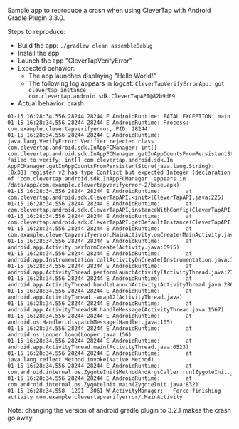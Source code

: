 Sample app to reproduce a crash when using CleverTap with Android Gradle Plugin 3.3.0.

Steps to reproduce:

* Build the app: `./gradlew clean assembleDebug`
* Install the app
* Launch the app "CleverTapVerifyError"
* Expected behavior: 
  - The app launches displaying "Hello World!"
  - The following log appears in logcat: `CleverTapVerifyErrorApp: got clevertap instance com.clevertap.android.sdk.CleverTapAPI@82b9d89`
* Actual behavior: crash:

```
01-15 16:28:34.556 28244 28244 E AndroidRuntime: FATAL EXCEPTION: main
01-15 16:28:34.556 28244 28244 E AndroidRuntime: Process: com.example.clevertapverifyerror, PID: 28244
01-15 16:28:34.556 28244 28244 E AndroidRuntime: java.lang.VerifyError: Verifier rejected class com.clevertap.android.sdk.InAppFCManager: int[] com.clevertap.android.sdk.InAppFCManager.getInAppCountsFromPersistentStore(java.lang.String) failed to verify: int[] com.clevertap.android.sdk.In
AppFCManager.getInAppCountsFromPersistentStore(java.lang.String): [0x3B] register v2 has type Conflict but expected Integer (declaration of 'com.clevertap.android.sdk.InAppFCManager' appears in /data/app/com.example.clevertapverifyerror-2/base.apk)
01-15 16:28:34.556 28244 28244 E AndroidRuntime:        at com.clevertap.android.sdk.CleverTapAPI.<init>(CleverTapAPI.java:225)
01-15 16:28:34.556 28244 28244 E AndroidRuntime:        at com.clevertap.android.sdk.CleverTapAPI.instanceWithConfig(CleverTapAPI.java:524)
01-15 16:28:34.556 28244 28244 E AndroidRuntime:        at com.clevertap.android.sdk.CleverTapAPI.getDefaultInstance(CleverTapAPI.java:502)
01-15 16:28:34.556 28244 28244 E AndroidRuntime:        at com.example.clevertapverifyerror.MainActivity.onCreate(MainActivity.java:16)
01-15 16:28:34.556 28244 28244 E AndroidRuntime:        at android.app.Activity.performCreate(Activity.java:6915)
01-15 16:28:34.556 28244 28244 E AndroidRuntime:        at android.app.Instrumentation.callActivityOnCreate(Instrumentation.java:1123)
01-15 16:28:34.556 28244 28244 E AndroidRuntime:        at android.app.ActivityThread.performLaunchActivity(ActivityThread.java:2746)
01-15 16:28:34.556 28244 28244 E AndroidRuntime:        at android.app.ActivityThread.handleLaunchActivity(ActivityThread.java:2864)
01-15 16:28:34.556 28244 28244 E AndroidRuntime:        at android.app.ActivityThread.-wrap12(ActivityThread.java)
01-15 16:28:34.556 28244 28244 E AndroidRuntime:        at android.app.ActivityThread$H.handleMessage(ActivityThread.java:1567)
01-15 16:28:34.556 28244 28244 E AndroidRuntime:        at android.os.Handler.dispatchMessage(Handler.java:105)
01-15 16:28:34.556 28244 28244 E AndroidRuntime:        at android.os.Looper.loop(Looper.java:156)
01-15 16:28:34.556 28244 28244 E AndroidRuntime:        at android.app.ActivityThread.main(ActivityThread.java:6523)
01-15 16:28:34.556 28244 28244 E AndroidRuntime:        at java.lang.reflect.Method.invoke(Native Method)
01-15 16:28:34.556 28244 28244 E AndroidRuntime:        at com.android.internal.os.ZygoteInit$MethodAndArgsCaller.run(ZygoteInit.java:942)
01-15 16:28:34.556 28244 28244 E AndroidRuntime:        at com.android.internal.os.ZygoteInit.main(ZygoteInit.java:832)
01-15 16:28:34.558  1291  3061 W ActivityManager:   Force finishing activity com.example.clevertapverifyerror/.MainActivity
```

Note: changing the version of android gradle plugin to 3.2.1 makes the crash go away.
